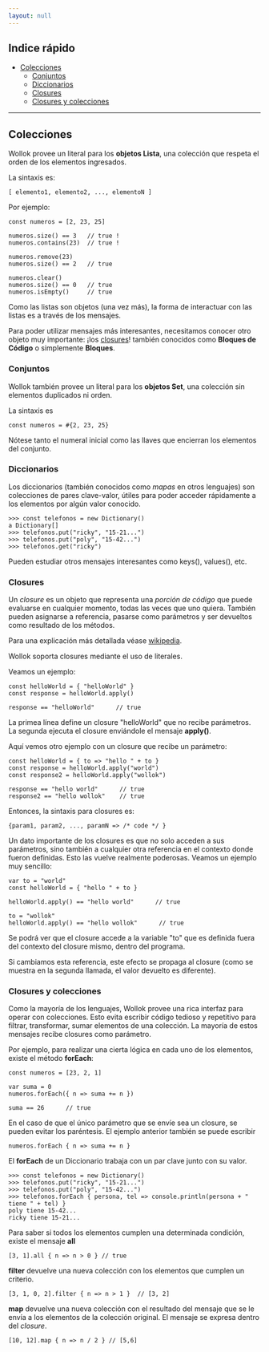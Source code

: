 ```yaml
---
layout: null
---
```


## Indice rápido ##

* <a href="#colecciones" class="wollokLink">Colecciones</a>
    * <a href="#conjuntos" class="wollokLink">Conjuntos</a>
    * <a href="#diccionarios" class="wollokLink">Diccionarios</a>
    * <a href="#closures" class="wollokLink">Closures</a>
    * <a href="#closures-y-colecciones" class="wollokLink">Closures y colecciones</a>

<hr>

## Colecciones ##

Wollok provee un literal para los **objetos Lista**, una colección que respeta el orden de los elementos ingresados.

La sintaxis es:

```wollok
[ elemento1, elemento2, ..., elementoN ]
```

Por ejemplo:

```wollok
const numeros = [2, 23, 25]

numeros.size() == 3   // true !
numeros.contains(23)  // true !

numeros.remove(23)
numeros.size() == 2   // true

numeros.clear()
numeros.size() == 0   // true
numeros.isEmpty()     // true
```

Como las listas son objetos (una vez más), la forma de interactuar con las listas es a través de los mensajes. 

Para poder utilizar mensajes más interesantes, necesitamos conocer otro objeto muy importante: ¡los [closures](#closures)! también conocidos como **Bloques de Código** o simplemente **Bloques**.

### Conjuntos ###

Wollok también provee un literal para los **objetos Set**, una colección sin elementos duplicados ni orden.

La sintaxis es

```wollok
const numeros = #{2, 23, 25}
```

Nótese tanto el numeral inicial como las llaves que encierran los elementos del conjunto.

### Diccionarios ###

Los diccionarios (también conocidos como _mapas_ en otros lenguajes) son colecciones de pares clave-valor, útiles para poder acceder rápidamente a los elementos por algún valor conocido.

```wollok
>>> const telefonos = new Dictionary()
a Dictionary[]
>>> telefonos.put("ricky", "15-21...")
>>> telefonos.put("poly", "15-42...")
>>> telefonos.get("ricky")
```

Pueden estudiar otros mensajes interesantes como keys(), values(), etc.

### Closures ###

Un _closure_ es un objeto que representa una _porción de código_ que puede evaluarse en cualquier momento, todas las veces que uno quiera. También pueden asignarse a referencia, pasarse como parámetros y ser devueltos como resultado de los métodos.

Para una explicación más detallada véase [wikipedia](http://en.wikipedia.org/wiki/Closure_(computer_programming)).

Wollok soporta closures mediante el uso de literales. 

Veamos un ejemplo:

```wollok
const helloWorld = { "helloWorld" }
const response = helloWorld.apply()		

response == "helloWorld"      // true
```

La primea línea define un closure "helloWorld" que no recibe parámetros. 
La segunda ejecuta el closure enviándole el mensaje **apply()**.

Aquí vemos otro ejemplo con un closure que recibe un parámetro:

```wollok
const helloWorld = { to => "hello " + to }
const response = helloWorld.apply("world")
const response2 = helloWorld.apply("wollok")

response == "hello world"      // true
response2 == "hello wollok"    // true
```

Entonces, la sintaxis para closures es:

```wollok
{param1, param2, ..., paramN => /* code */ }
```

Un dato importante de los closures es que no solo acceden a sus parámetros, sino también a cualquier otra referencia en el contexto donde fueron definidas. Esto las vuelve realmente poderosas. Veamos un ejemplo muy sencillo:

```wollok
var to = "world"
const helloWorld = { "hello " + to }
			
helloWorld.apply() == "hello world"      // true
		
to = "wollok"
helloWorld.apply() == "hello wollok"      // true
```

Se podrá ver que el closure accede a la variable "to" que es definida fuera del contexto del closure mismo, dentro del programa. 

Si cambiamos esta referencia, este efecto se propaga al closure (como se muestra en la segunda llamada, el valor devuelto es diferente).


### Closures y colecciones ###

Como la mayoría de los lenguajes, Wollok provee una rica interfaz para operar con colecciones. Esto evita escribir código tedioso y repetitivo para filtrar, transformar, sumar elementos de una colección. La mayoría de estos mensajes recibe closures como parámetro.

Por ejemplo, para realizar una cierta lógica en cada uno de los elementos, existe el método **forEach**:

```wollok
const numeros = [23, 2, 1]

var suma = 0
numeros.forEach({ n => suma += n })
			
suma == 26      // true
```

En el caso de que el único parámetro que se envíe sea un closure, se pueden evitar los paréntesis. El ejemplo anterior también se puede escribir

```wollok
numeros.forEach { n => suma += n }
```

El **forEach** de un Diccionario trabaja con un par clave junto con su valor.

```wollok
>>> const telefonos = new Dictionary()
>>> telefonos.put("ricky", "15-21...")
>>> telefonos.put("poly", "15-42...")
>>> telefonos.forEach { persona, tel => console.println(persona + " tiene " + tel) }
poly tiene 15-42...
ricky tiene 15-21...
```

Para saber si todos los elementos cumplen una determinada condición, existe el mensaje **all**

```wollok
[3, 1].all { n => n > 0 } // true
```

**filter** devuelve una nueva colección con los elementos que cumplen un criterio.

```wollok
[3, 1, 0, 2].filter { n => n > 1 }  // [3, 2]
```

**map** devuelve una nueva colección con el resultado del mensaje que se le envía a los elementos de la colección original. El mensaje se expresa dentro del _closure_.

```wollok
[10, 12].map { n => n / 2 } // [5,6]
```


